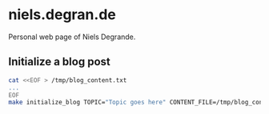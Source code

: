 # niels.degran.de

Personal web page of Niels Degrande.

## Initialize a blog post

```bash
cat <<EOF > /tmp/blog_content.txt
...
EOF
make initialize_blog TOPIC="Topic goes here" CONTENT_FILE=/tmp/blog_content.txt
```
